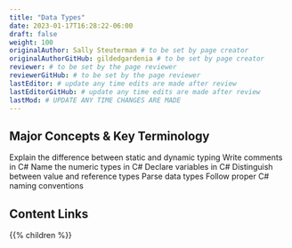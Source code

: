 ```yaml
---
title: "Data Types"
date: 2023-01-17T16:28:22-06:00
draft: false
weight: 100
originalAuthor: Sally Steuterman # to be set by page creator
originalAuthorGitHub: gildedgardenia # to be set by page creator
reviewer: # to be set by the page reviewer
reviewerGitHub: # to be set by the page reviewer
lastEditor: # update any time edits are made after review
lastEditorGitHub: # update any time edits are made after review
lastMod: # UPDATE ANY TIME CHANGES ARE MADE
---
```


## Major Concepts & Key Terminology

Explain the difference between static and dynamic typing
Write comments in C#
Name the numeric types in C#
Declare variables in C#
Distinguish between value and reference types
Parse data types
Follow proper C# naming conventions

## Content Links

{{% children %}}
